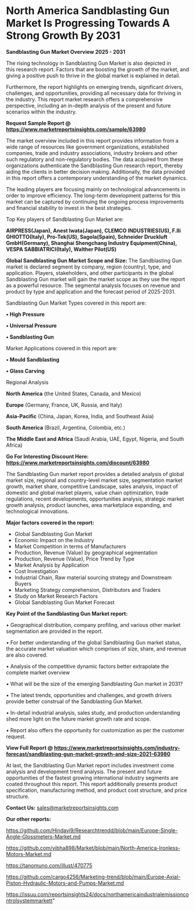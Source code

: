 # North America Sandblasting Gun Market Is Progressing Towards A Strong Growth By 2031

<Strong> Sandblasting Gun Market Overview 2025 - 2031</strong>

The rising technology in Sandblasting Gun Market is also depicted in this research report. Factors that are boosting the growth of the market, and giving a positive push to thrive in the global market is explained in detail.

Furthermore, the report highlights on emerging trends, significant drivers, challenges, and opportunities, providing all necessary data for thriving in the industry. This report market research offers a comprehensive perspective, including an in-depth analysis of the present and future scenarios within the industry.

<strong>Request Sample Report @ <a href=https://www.marketreportsinsights.com/sample/63980>https://www.marketreportsinsights.com/sample/63980</a></strong>

The market overview included in this report provides information from a wide range of resources like government organizations, established companies, trade and industry associations, industry brokers and other such regulatory and non-regulatory bodies. The data acquired from these organizations authenticate the Sandblasting Gun research report, thereby aiding the clients in better decision making. Additionally, the data provided in this report offers a contemporary understanding of the market dynamics.

The leading players are focusing mainly on technological advancements in order to improve efficiency. The long-term development patterns for this market can be captured by continuing the ongoing process improvements and financial stability to invest in the best strategies.

Top Key players of Sandblasting Gun Market are:

<strong>AIRPRESS(Japan), Anest Iwata(Japan), CLEMCO INDUSTRIES(US), F.lli GHIOTTO(Italy), Pro-Tek(US), Sagola(Spain), Schneider Druckluft GmbH(Germany), Shanghai Shengchang Industry Equipment(China), VESPA SABBIATRICI(Italy), Walther Pilot(US)</strong>

<strong><b>Global Sandblasting Gun Market Scope and Size:</b></strong>
The Sandblasting Gun market is declared segment by company, region (country), type, and application. Players, stakeholders, and other participants in the global Sandblasting Gun market will gain the market scope as they use the report as a powerful resource. The segmental analysis focuses on revenue and product by type and application and the forecast period of 2025-2031.

Sandblasting Gun Market Types covered in this report are:

<strong>• High Pressure

• Universal Pressure

• Sandblasting Gun</strong>

Market Applications covered in this report are:

<strong>• Mould Sandblasting

• Glass Carving</strong> 

Regional Analysis

<strong>North America</strong> (the United States, Canada, and Mexico)

<strong>Europe</strong> (Germany, France, UK, Russia, and Italy)

<strong>Asia-Pacific</strong> (China, Japan, Korea, India, and Southeast Asia)

<strong>South America</strong> (Brazil, Argentina, Colombia, etc.)

<strong>The Middle East and Africa</strong> (Saudi Arabia, UAE, Egypt, Nigeria, and South Africa)

<strong>Go For Interesting Discount Here: <a href=https://www.marketreportsinsights.com/discount/63980>https://www.marketreportsinsights.com/discount/63980</a></strong>

The Sandblasting Gun market report provides a detailed analysis of global market size, regional and country-level market size, segmentation market growth, market share, competitive Landscape, sales analysis, impact of domestic and global market players, value chain optimization, trade regulations, recent developments, opportunities analysis, strategic market growth analysis, product launches, area marketplace expanding, and technological innovations.

<strong><b>Major factors covered in the report:</b></strong>
<ul>
  <li>Global Sandblasting Gun Market </li>
  <li>Economic Impact on the Industry</li>
  <li>Market Competition in terms of Manufacturers</li>
  <li>Production, Revenue (Value) by geographical segmentation</li>
  <li>Production, Revenue (Value), Price Trend by Type</li>
  <li>Market Analysis by Application</li>
  <li>Cost Investigation</li>
  <li>Industrial Chain, Raw material sourcing strategy and Downstream Buyers</li>
  <li>Marketing Strategy comprehension, Distributors and Traders</li>
  <li>Study on Market Research Factors</li>
  <li>Global Sandblasting Gun Market Forecast</li>
</ul>

<strong><b>Key Point of the Sandblasting Gun Market report:</b></strong>

• Geographical distribution, company profiling, and various other market segmentation are provided in the report.

• For better understanding of the global Sandblasting Gun market status, the accurate market valuation which comprises of size, share, and revenue are also covered.

• Analysis of the competitive dynamic factors better extrapolate the complete market overview

• What will be the size of the emerging Sandblasting Gun market in 2031?

• The latest trends, opportunities and challenges, and growth drivers provide better construal of the Sandblasting Gun Market.

• In-detail industrial analysis, sales study, and production understanding shed more light on the future market growth rate and scope.

• Report also offers the opportunity for customization as per the customer request.

<strong><b>View Full Report @ <a href=https://www.marketreportsinsights.com/industry-forecast/sandblasting-gun-market-growth-and-size-2021-63980>https://www.marketreportsinsights.com/industry-forecast/sandblasting-gun-market-growth-and-size-2021-63980</a></b></strong>


At last, the Sandblasting Gun Market report includes investment come analysis and development trend analysis. The present and future opportunities of the fastest growing international industry segments are coated throughout this report. This report additionally presents product specification, manufacturing method, and product cost structure, and price structure.

<strong>Contact Us:</strong>
sales@marketreportsinsights.com

<strong>Our other reports:</strong>

<a href=https://github.com/Hindavi9/Researchtrendd/blob/main/Europe-Single-Angle-Glossmeters-Market.md>https://github.com/Hindavi9/Researchtrendd/blob/main/Europe-Single-Angle-Glossmeters-Market.md</a>

<a href=https://github.com/vibha898/Market/blob/main/North-America-Ironless-Motors-Market.md>https://github.com/vibha898/Market/blob/main/North-America-Ironless-Motors-Market.md</a>

<a href=https://tanomuno.com/illust/470775>https://tanomuno.com/illust/470775</a>

<a href=https://github.com/cargo4256/Marketing-trend/blob/main/Europe-Axial-Piston-Hydraulic-Motors-and-Pumps-Market.md>https://github.com/cargo4256/Marketing-trend/blob/main/Europe-Axial-Piston-Hydraulic-Motors-and-Pumps-Market.md</a>

<a href=https://issuu.com/reportsinsights24/docs/northamericaindustrialemissioncontrolsystemmarkett>https://issuu.com/reportsinsights24/docs/northamericaindustrialemissioncontrolsystemmarkett</a>"
